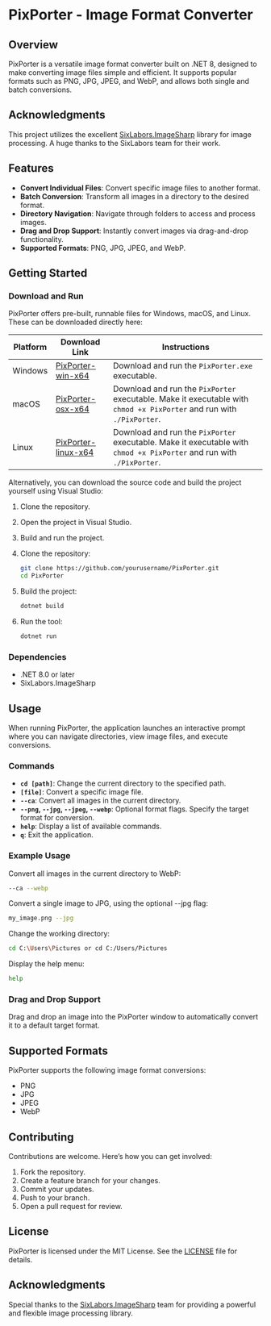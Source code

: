 # PixPorter - Image Format Converter

## Overview

PixPorter is a versatile image format converter built on .NET 8, designed to make converting image files simple and efficient. It supports popular formats such as PNG, JPG, JPEG, and WebP, and allows both single and batch conversions.

## Acknowledgments

This project utilizes the excellent [SixLabors.ImageSharp](https://github.com/SixLabors/ImageSharp) library for image processing. A huge thanks to the SixLabors team for their work.

## Features

- **Convert Individual Files**: Convert specific image files to another format.
- **Batch Conversion**: Transform all images in a directory to the desired format.
- **Directory Navigation**: Navigate through folders to access and process images.
- **Drag and Drop Support**: Instantly convert images via drag-and-drop functionality.
- **Supported Formats**: PNG, JPG, JPEG, and WebP.

## Getting Started

### Download and Run

PixPorter offers pre-built, runnable files for Windows, macOS, and Linux. These can be downloaded directly here:

| Platform  | Download Link                                          | Instructions              |
|-----------|--------------------------------------------------------|---------------------------|
| Windows   | [PixPorter-win-x64](Release/PixPorter.exe) | Download and run the `PixPorter.exe` executable. |
| macOS     | [PixPorter-osx-x64](./bin/Release/net8.0/osx-x64/publish/PixPorter) | Download and run the `PixPorter` executable. Make it executable with `chmod +x PixPorter` and run with `./PixPorter`. |
| Linux     | [PixPorter-linux-x64](./bin/Release/net8.0/linux-x64/publish/PixPorter) | Download and run the `PixPorter` executable. Make it executable with `chmod +x PixPorter` and run with `./PixPorter`. |

Alternatively, you can download the source code and build the project yourself using Visual Studio:
1. Clone the repository.
2. Open the project in Visual Studio.
3. Build and run the project.


1. Clone the repository:
   ```bash
   git clone https://github.com/yourusername/PixPorter.git
   cd PixPorter
   ```

2. Build the project:
   ```bash
   dotnet build
   ```

3. Run the tool:
   ```bash
   dotnet run
   ```

### Dependencies

- .NET 8.0 or later
- SixLabors.ImageSharp

## Usage

When running PixPorter, the application launches an interactive prompt where you can navigate directories, view image files, and execute conversions.

### Commands

- **`cd [path]`**: Change the current directory to the specified path.
- **`[file]`**: Convert a specific image file.
- **`--ca`**: Convert all images in the current directory.
- **`--png`, `--jpg`, `--jpeg`, `--webp`**: Optional format flags. Specify the target format for conversion.
- **`help`**: Display a list of available commands.
- **`q`**: Exit the application.

### Example Usage

Convert all images in the current directory to WebP:
```bash
--ca --webp
```

Convert a single image to JPG, using the optional --jpg flag:
```bash
my_image.png --jpg
```

Change the working directory:
```bash
cd C:\Users\Pictures or cd C:/Users/Pictures
```

Display the help menu:
```bash
help
```

### Drag and Drop Support

Drag and drop an image into the PixPorter window to automatically convert it to a default target format.

## Supported Formats

PixPorter supports the following image format conversions:

- PNG
- JPG
- JPEG
- WebP

## Contributing

Contributions are welcome. Here’s how you can get involved:

1. Fork the repository.
2. Create a feature branch for your changes.
3. Commit your updates.
4. Push to your branch.
5. Open a pull request for review.

## License

PixPorter is licensed under the MIT License. See the [LICENSE](LICENSE) file for details.

## Acknowledgments

Special thanks to the [SixLabors.ImageSharp](https://github.com/SixLabors/ImageSharp) team for providing a powerful and flexible image processing library.

